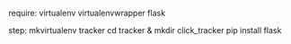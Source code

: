 
require:
    virtualenv
    virtualenvwrapper
    flask


step:
    mkvirtualenv tracker
    cd tracker & mkdir click_tracker
    pip install flask
